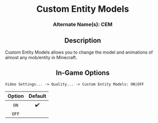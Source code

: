 
<div align="center">
    <h1>Custom Entity Models</h1>
    <h3>Alternate Name(s): CEM</h3>
</div>

<div align="center">
    <h2>Description</h2>
</div>

Custom Entity Models allows you to change the model and animations of almost any mob/entity in Minecraft.

<div align="center">
    <h2>In-Game Options</h2>
</div>

```
Video Settings... -> Quality... -> Custom Entity Models: ON|OFF
```

| Option | Default |
| :---: | :---: |
| `ON` | ✔️ |
| `OFF` |  |
